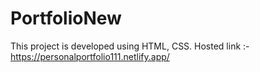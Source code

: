 # PortfolioNew
This project is developed using HTML, CSS.
Hosted link :- https://personalportfolio111.netlify.app/
